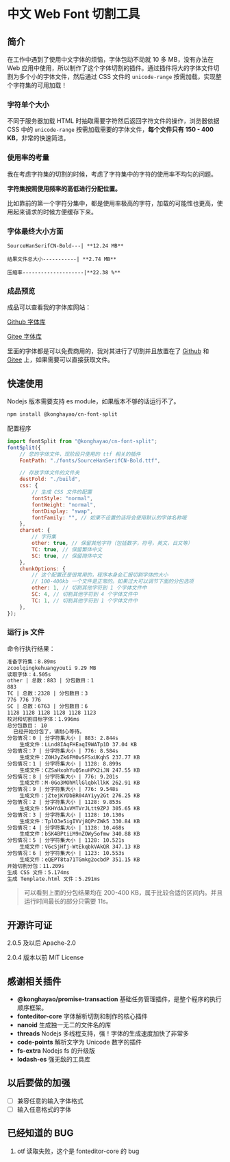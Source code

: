 # 中文 Web Font 切割工具

## 简介

在工作中遇到了使用中文字体的烦恼，字体包动不动就 10 多 MB，没有办法在 Web 应用中使用，所以制作了这个字体切割的插件。通过插件将大的字体文件切割为多个小的字体文件，然后通过 CSS 文件的 `unicode-range` 按需加载，实现整个字符集的可用加载！

### 字符单个大小

不同于服务器加载 HTML 时抽取需要字符然后返回字符文件的操作，浏览器依据 CSS 中的 `unicode-range` 按需加载需要的字体文件，**每个文件只有 150 - 400 KB**，非常的快速简洁。

### 使用率的考量

我在考虑字符集的切割的时候，考虑了字符集中的字符的使用率不均匀的问题。

**字符集按照使用频率的高低进行分配位置。**

比如靠前的第一个字符分集中，都是使用率极高的字符，加载的可能性也更高，使用起来请求的时候方便缓存下来。

### 字体最终大小方面

    SourceHanSerifCN-Bold---| **12.24 MB**

    结果文件总大小-----------| **2.74 MB**

    压缩率--------------------|**22.38 %**

### 成品预览

成品可以查看我的字体库网站：

[Github 字体库](https://konghayao.github.io/chinese-free-web-font-storage/)

[Gitee 字体库](http://dongzhongzhidong.gitee.io/chinese-free-web-font-storage)

里面的字体都是可以免费商用的，我对其进行了切割并且放置在了 [Github](https://github.com/KonghaYao/chinese-free-web-font-storage) 和 [Gitee](https://gitee.com/dongzhongzhidong/chinese-free-web-font-storage) 上，如果需要可以直接获取文件。

## 快速使用

Nodejs 版本需要支持 es module，如果版本不够的话运行不了。

```bash
npm install @konghayao/cn-font-split
```

配置程序

```js
import fontSplit from "@konghayao/cn-font-split";
fontSplit({
    // 您的字体文件，现阶段只使用的 ttf 相关的插件
    FontPath: "./fonts/SourceHanSerifCN-Bold.ttf",

    // 存放字体文件的文件夹
    destFold: "./build",
    css: {
        // 生成 CSS 文件的配置
        fontStyle: "normal",
        fontWeight: "normal",
        fontDisplay: "swap",
        fontFamily: "", // 如果不设置的话将会使用默认的字体名称哦
    },
    charset: {
        // 字符集
        other: true, // 保留其他字符（包括数字，符号，英文，日文等）
        TC: true, // 保留繁体中文
        SC: true, // 保留简体中文
    },
    chunkOptions: {
        // 这个配置还是很常用的，程序本身会汇报切割字体的大小
        // 100-400kb 一个文件是正常的。如果过大可以调节下面的分包选项
        other: 1, // 切割其他字符到 1 个字体文件中
        SC: 4, // 切割其他字符到 4 个字体文件中
        TC: 1, // 切割其他字符到 1 个字体文件中
    },
});
```

### 运行 js 文件

命令行执行结果：

```txt
准备字符集：8.89ms
zcoolqingkehuangyouti 9.29 MB
读取字体：4.505s
other | 总数：883 | 分包数目：1
883
TC | 总数：2328 | 分包数目：3
776 776 776
SC | 总数：6763 | 分包数目：6
1128 1128 1128 1128 1128 1123
校对和切割目标字体：1.996ms
总分包数目： 10
  已经开始分包了，请耐心等待。
分包情况：0 | 分字符集大小 | 883: 2.844s
    生成文件：LLnd8IAqFHEaqI9WATp1D 37.04 KB
分包情况：7 | 分字符集大小 | 776: 8.584s
    生成文件：Z0HJyZk6FM0vSFSxUKqhS 237.77 KB
分包情况：1 | 分字符集大小 | 1128: 8.899s
    生成文件：CZSaHxohYuQ5nuHPX2iJN 247.55 KB
分包情况：8 | 分字符集大小 | 776: 9.201s
    生成文件：M-0Go3MOhMllGlqbkllkK 262.91 KB
分包情况：9 | 分字符集大小 | 776: 9.548s
    生成文件：jZtejKYDbBR04AY1yy2Gt 276.25 KB
分包情况：2 | 分字符集大小 | 1128: 9.853s
    生成文件：5KHYdAJxVMTVrJLtt9ZPJ 305.65 KB
分包情况：3 | 分字符集大小 | 1128: 10.130s
    生成文件：TplO3e5igIVVj8QPrZWk5 330.84 KB
分包情况：4 | 分字符集大小 | 1128: 10.468s
    生成文件：bSK4BPtiiM9nZOWy5ofmw 340.88 KB
分包情况：5 | 分字符集大小 | 1128: 10.521s
    生成文件：V6cSjHfj-WtEkqbkVAkQR 347.13 KB
分包情况：6 | 分字符集大小 | 1123: 10.553s
    生成文件：eQEPT8ta71TGmkg2ocbdP 351.15 KB
开始切割分包：11.209s
生成 CSS 文件：5.174ms
生成 Template.html 文件：5.291ms

```

> 可以看到上面的分包结果均在 200-400 KB，属于比较合适的区间内。并且运行时间最长的部分只需要 11s。

## 开源许可证

2.0.5 及以后 Apache-2.0

2.0.4 版本以前 MIT License

## 感谢相关插件

-   **@konghayao/promise-transaction** 基础任务管理插件，是整个程序的执行顺序框架。
-   **fonteditor-core** 字体解析切割和制作的核心插件
-   **nanoid** 生成独一无二的文件名的库
-   **threads** Nodejs 多线程支持，强！字体的生成速度加快了非常多
-   **code-points** 解析文字为 Unicode 数字的插件
-   **fs-extra** Nodejs fs 的升级版
-   **lodash-es** 强无敌的工具库

## 以后要做的加强

-   [ ] 兼容任意的输入字体格式
-   [ ] 输入任意格式的字体

## 已经知道的 BUG

1. otf 读取失败，这个是 fonteditor-core 的 bug
